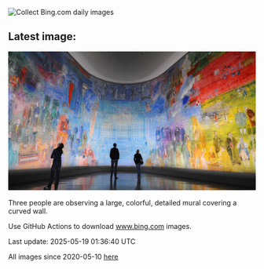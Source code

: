 ![Collect Bing.com daily images](https://github.com/counter2015/bing-daily-images/workflows/Collect%20Bing.com%20daily%20images/badge.svg)
## Latest image:
![](images/DufyRoom.jpg)

Three people are observing a large, colorful, detailed mural covering a curved wall.

Use GitHub Actions to download www.bing.com images.

Last update: 2025-05-19 01:36:40 UTC

All images since 2020-05-10 [here](https://github.com/counter2015/bing-daily-images/tree/master/images)
